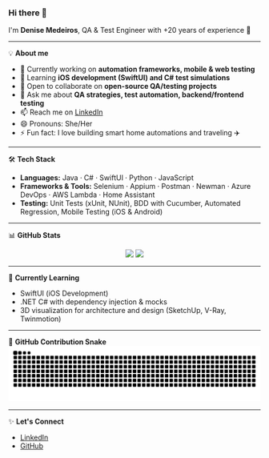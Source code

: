 ### Hi there 👋

I'm **Denise Medeiros**, QA & Test Engineer with +20 years of experience 🚀  

---

💡 **About me**
- 🔭 Currently working on **automation frameworks, mobile & web testing**
- 🌱 Learning **iOS development (SwiftUI) and C# test simulations**
- 👯 Open to collaborate on **open-source QA/testing projects**
- 💬 Ask me about **QA strategies, test automation, backend/frontend testing**
- 📫 Reach me on [LinkedIn](https://www.linkedin.com/in/denise-medeiros/)
- 😄 Pronouns: She/Her
- ⚡ Fun fact: I love building smart home automations and traveling ✈️

---

🛠️ **Tech Stack**

- **Languages:** Java · C# · SwiftUI · Python · JavaScript  
- **Frameworks & Tools:** Selenium · Appium · Postman · Newman · Azure DevOps · AWS Lambda · Home Assistant  
- **Testing:** Unit Tests (xUnit, NUnit), BDD with Cucumber, Automated Regression, Mobile Testing (iOS & Android)  

---

📊 **GitHub Stats**
<div align="center">
  <img height="180em" src="https://github-readme-stats-eight-rose-69.vercel.app/api?username=denymedeiros&show_icons=true&theme=radical&count_private=true&include_all_commits=true&rank_icon=github&cache_seconds=1800"/>
  <img height="180em" src="https://github-readme-stats-eight-rose-69.vercel.app/api/top-langs/?username=denymedeiros&layout=compact&langs_count=10&theme=radical&hide=html,css&cache_seconds=1800"/>
</div>

---

🌱 **Currently Learning**
- SwiftUI (iOS Development)  
- .NET C# with dependency injection & mocks  
- 3D visualization for architecture and design (SketchUp, V-Ray, Twinmotion)  

---

🐍 **GitHub Contribution Snake**
![Snake animation](https://github.com/denymedeiros/denymedeiros/blob/output/snake.svg)

---

✨ **Let's Connect**
- [LinkedIn](https://www.linkedin.com/in/denise-medeiros/)  
- [GitHub](https://github.com/denymedeiros)
